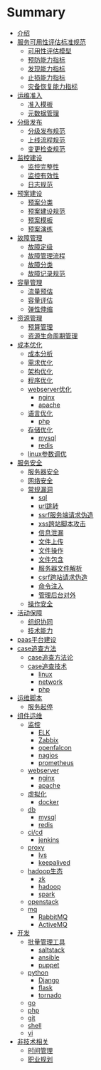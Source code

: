 # Summary

* [介绍](README.md)
* [服务可用性评估标准规范](service_evaluate/README.md)
    * [可用性评估模型](service_evaluate/model.md)
    * [预防能力指标](service_evaluate/prevent.md)
    * [发现能力指标](service_evaluate/fault_find.md)
    * [止损能力指标](service_evaluate/fault_heal.md)
    * [灾备恢复能力指标](service_evaluate/recovery.md)
* [运维准入](admittance/README.md)
    * [准入模板](admittance/template.md)
    * [元数据管理](admittance/metamdb.md)
* [分级发布](stage/README.md)
    * [分级发布规范](stage/publish.md)
    * [上线流程规范](stage/process.md)
    * [变更检查规范](stage/check.md)
* [监控建设](monitor/README.md)
    * [监控完整性](monitor/complete.md)
    * [监控有效性](monitor/effective.md)
    * [日志规范](monitor/log.md)
* [预案建设](plan/README.md)
    * [预案分类](plan/classification.md)
    * [预案建设规范](plan/standard.md)
    * [预案模板](plan/template.md)
    * [预案演练](plan/drill.md)
* [故障管理](case/README.md)
    * [故障定级](case/degree.md)
    * [故障管理流程](case/process.md)
    * [故障分类](case/classification.md)
    * [故障记录规范](case/template.md)
* [容量管理](capacity/README.md)
    * [流量预估](capacity/prediction.md)
    * [容量评估](capacity/evaluate.md)
    * [弹性伸缩](capacity/elastic.md)
* [资源管理](resource/README.md)
    * [预算管理](resource/budget.md)
    * [资源生命周期管理](resource/machine.md)
* [成本优化](cost/README.md)
    * [成本分析](cost/from.md)
    * [需求优化](cost/demand.md)
    * [架构优化](cost/framework.md)
    * [程序优化](cost/program.md)
    * [webserver优化](cost/webserver.md)
      * [nginx](cost/nginx.md)
      * [apache](cost/apache.md)
    * [语言优化](cost/component.md)
      * [php](cost/php.md)
    * [存储优化](cost/storage.md)
      * [mysql](cost/mysql.md)
      * [redis](cost/redis.md)
    * [linux参数调优](cost/linux.md)
* [服务安全](safety/README.md)
    * [服务器安全](safety/host.md)
    * [网络安全](safety/network.md)
    * [常规漏洞](safety/software.md)
      * [sql](safety/sql.md)
      * [url跳转](safety/urlredict.md)
      * [ssrf服务端请求伪造](safety/ssrf.md)
      * [xss跨站脚本攻击](safety/xss.md)
      * [信息泄漏](safety/msgout.md)
      * [文件上传](safety/fileupload.md)
      * [文件操作](safety/fileoperation.md)
      * [文件包含](safety/fileinclude.md)
      * [服务器文件解析](safety/explain.md)
      * [csrf跨站请求伪造](safety/csrf.md)
      * [命令注入](safety/cmdinject.md)
      * [管理后台对外](safety/adminout.md)
    * [操作安全](safety/operation.md)
* [活动保障](activity/README.md)
    * [组织协同](activity/organize.md)
    * [技术能力](activity/technique.md)
* [paas平台建设](paas/README.md)
* [case追查方法](trace/README.md)
  * [case追查方法论](trace/method.md)
  * [case追查技术](trace/tech.md)
    * [linux](trace/linux.md)
    * [network](trace/network.md)
    * [php](trace/php.md)
* [运维脚本](script/README.md)
  * [服务起停](script/control.md)
* [组件运维](software/README.md)
  * [监控]()
    * [ELK](software/monitor.md)
    * [Zabbix](software/zabbix.md)
    * [openfalcon](software/openfalcon.md)
    * [nagios](software/nagios.md)
    * [prometheus](software/prometheus.md)
  * [webserver]()
    * [nginx](software/nginx.md)
    * [apache](software/apache.md)
  * [虚拟化]()
    * [docker](software/docker.md)
  * [db]()
    * [mysql](software/mysql.md)
    * [redis](software/redis.md)
  * [ci/cd]()
    * [jenkins]()
  * [proxy]()
    * [lvs]()
    * [keepalived]()
  * [hadoop生态]()
    * [zk]()
    * [hadoop]()
    * [spark]()
  * [openstack]()
  * [mq]()
    * [RabbitMQ]()
    * [ActiveMQ]()
* [开发](develop/README.md)
  * [批量管理工具]()
    * [saltstack]()
    * [ansible]()
    * [puppet]()
  * [python]()
    * [Django]()
    * [flask]()
    * [tornado]()
  * [go]()
  * [php]()
  * [git]()
  * [shell]()
  * [vi]()
* [非技术相关](softquality/README.md)
  * [时间管理]()
  * [职业规划]()
